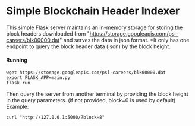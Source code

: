 # Simple Blockchain Header Indexer
This simple Flask server maintains an in-memory storage for storing the
block headers downloaded from "https://storage.googleapis.com/psl-careers/blk00000.dat" and serves
the data in json format.
*It only has one endpoint to query the block header data (json) by the block height.

#### Running
```
wget https://storage.googleapis.com/psl-careers/blk00000.dat
export FLASK_APP=main.py
flask run
```

Then query the server from another terminal by providing the block height in the 
query parameters. (if not provided, block=0 is used by default) Example:
```
curl "http://127.0.0.1:5000/?block=8"
```
